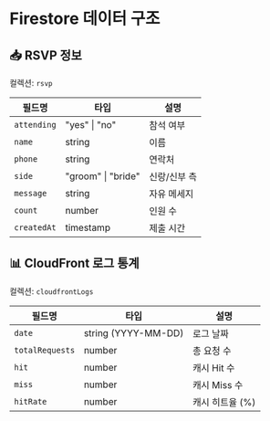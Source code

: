 # Firestore 데이터 구조

## 📥 RSVP 정보

컬렉션: `rsvp`

| 필드명 | 타입 | 설명 |
|--------|------|------|
| `attending` | "yes" \| "no" | 참석 여부 |
| `name` | string | 이름 |
| `phone` | string | 연락처 |
| `side` | "groom" \| "bride" | 신랑/신부 측 |
| `message` | string | 자유 메세지 |
| `count` | number | 인원 수 |
| `createdAt` | timestamp | 제출 시간 |

## 📊 CloudFront 로그 통계

컬렉션: `cloudfrontLogs`

| 필드명 | 타입 | 설명 |
|--------|------|------|
| `date` | string (YYYY-MM-DD) | 로그 날짜 |
| `totalRequests` | number | 총 요청 수 |
| `hit` | number | 캐시 Hit 수 |
| `miss` | number | 캐시 Miss 수 |
| `hitRate` | number | 캐시 히트율 (%) |
